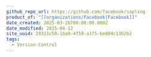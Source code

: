 ```yaml
---
github_repo_url: https://github.com/facebook/sapling
product_of: "[[organizations/Facebook|Facebook]]"
date_created: 2025-03-26T00:00:00.000Z
date_modified: 2025-04-12
site_uuid: 29311c50-1ba0-4f59-a1f5-be894c13b2b2
tags:
  - Version-Control
---
```





